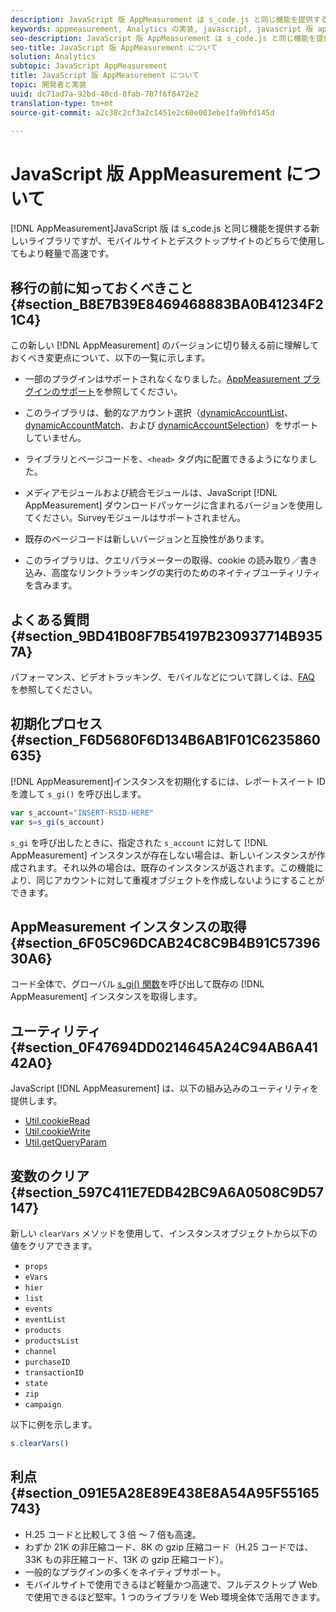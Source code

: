 ```yaml
---
description: JavaScript 版 AppMeasurement は s_code.js と同じ機能を提供する新しいライブラリですが、モバイルサイトとデスクトップサイトのどちらで使用してもより軽量で高速です。
keywords: appmeasurement, Analytics の実装, javascript, javascript 版 appmeasurement, 初期化, appmeasurement インスタンスの取得, 変数のクリア, clearvars, appmeasurement ユーティリティ, appmeasurement インスタンス, appmeasurement のメリット
seo-description: JavaScript 版 AppMeasurement は s_code.js と同じ機能を提供する新しいライブラリですが、モバイルサイトとデスクトップサイトのどちらで使用してもより軽量で高速です。
seo-title: JavaScript 版 AppMeasurement について
solution: Analytics
subtopic: JavaScript AppMeasurement
title: JavaScript 版 AppMeasurement について
topic: 開発者と実装
uuid: dc71ad7a-92bd-40cd-8fab-707f6f8472e2
translation-type: tm+mt
source-git-commit: a2c38c2cf3a2c1451e2c60e003ebe1fa9bfd145d

---
```



# JavaScript 版 AppMeasurement について

[!DNL AppMeasurement]JavaScript 版 は s_code.js と同じ機能を提供する新しいライブラリですが、モバイルサイトとデスクトップサイトのどちらで使用してもより軽量で高速です。

## 移行の前に知っておくべきこと {#section_B8E7B39E8469468883BA0B41234F21C4}

この新しい [!DNL AppMeasurement] のバージョンに切り替える前に理解しておくべき変更点について、以下の一覧に示します。

* 一部のプラグインはサポートされなくなりました。[AppMeasurement プラグインのサポート](../../../implement/js-implementation/c-appmeasurement-js/plugins-support.md#concept_E31A189BC8A547738666EB5E00D2252A)を参照してください。
* このライブラリは、動的なアカウント選択（[dynamicAccountList](/help/implement/js-implementation/c-variables/configuration-variables.md)、[dynamicAccountMatch](/help/implement/js-implementation/c-variables/configuration-variables.md)、および [dynamicAccountSelection](/help/implement/js-implementation/c-variables/configuration-variables.md)）をサポートしていません。

* ライブラリとページコードを、`<head>` タグ内に配置できるようになりました。
* メディアモジュールおよび統合モジュールは、JavaScript [!DNL AppMeasurement] ダウンロードパッケージに含まれるバージョンを使用してください。Surveyモジュールはサポートされません。
* 既存のページコードは新しいバージョンと互換性があります。
* このライブラリは、クエリパラメーターの取得、cookie の読み取り／書き込み、高度なリンクトラッキングの実行のためのネイティブユーティリティを含みます。

## よくある質問 {#section_9BD41B08F7B54197B230937714B9357A}

パフォーマンス、ビデオトラッキング、モバイルなどについて詳しくは、[FAQ](../../../implement/faq.md#concept_9BBC230E01114318BE9C08724F2040D3) を参照してください。

## 初期化プロセス {#section_F6D5680F6D134B6AB1F01C6235860635}

[!DNL AppMeasurement]インスタンスを初期化するには、レポートスイート ID を渡して `s_gi()` を呼び出します。

```js
var s_account="INSERT-RSID-HERE"
var s=s_gi(s_account)
```

`s_gi` を呼び出したときに、指定された `s_account` に対して [!DNL AppMeasurement] インスタンスが存在しない場合は、新しいインスタンスが作成されます。それ以外の場合は、既存のインスタンスが返されます。この機能により、同じアカウントに対して重複オブジェクトを作成しないようにすることができます。

## AppMeasurement インスタンスの取得 {#section_6F05C96DCAB24C8C9B4B91C5739630A6}

コード全体で、グローバル [s_gi() 関数](../../../implement/js-implementation/function-s-gi.md#concept_50EE6629F61A478BB67781408FBA04BD)を呼び出して既存の [!DNL AppMeasurement] インスタンスを取得します。

## ユーティリティ {#section_0F47694DD0214645A24C94AB6A4142A0}

JavaScript [!DNL AppMeasurement] は、以下の組み込みのユーティリティを提供します。

* [Util.cookieRead](../../../implement/js-implementation/util-cookieread.md#concept_33BD774A90504F2C8094DDC16D47440D)
* [Util.cookieWrite](../../../implement/js-implementation/util-cookiewrite.md#concept_9BE4F7D9CDAE4445B9AF3212BC7E61F2)
* [Util.getQueryParam](../../../implement/js-implementation/util-getqueryparam.md#concept_763AD2621BB44A3990204BE72D3C9FA5)

## 変数のクリア {#section_597C411E7EDB42BC9A6A0508C9D57147}

新しい `clearVars` メソッドを使用して、インスタンスオブジェクトから以下の値をクリアできます。

* `props`
* `eVars`
* `hier`
* `list`
* `events`
* `eventList`
* `products`
* `productsList`
* `channel`
* `purchaseID`
* `transactionID`
* `state`
* `zip`
* `campaign`

以下に例を示します。

```js
s.clearVars()
```

## 利点 {#section_091E5A28E89E438E8A54A95F55165743}

* H.25 コードと比較して 3 倍 ～ 7 倍も高速。
* わずか 21K の非圧縮コード、8K の gzip 圧縮コード（H.25 コードでは、33K もの非圧縮コード、13K の gzip 圧縮コード）。
* 一般的なプラグインの多くをネイティブサポート。
* モバイルサイトで使用できるほど軽量かつ高速で、フルデスクトップ Web で使用できるほど堅牢。1 つのライブラリを Web 環境全体で活用できます。

